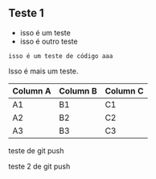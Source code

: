 
## Teste 1

- isso é um teste
- isso é outro teste

```
isso é um teste de código aaa
```

Isso é mais um teste.

Column A | Column B | Column C
---------|----------|---------
 A1 | B1 | C1
 A2 | B2 | C2
 A3 | B3 | C3

 teste de git push

 teste 2 de git push

